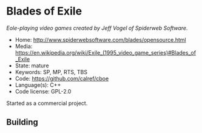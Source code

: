 # Blades of Exile

_Eole-playing video games created by Jeff Vogel of Spiderweb Software._

- Home: http://www.spiderwebsoftware.com/blades/opensource.html
- Media: <https://en.wikipedia.org/wiki/Exile_(1995_video_game_series)#Blades_of_Exile>
- State: mature
- Keywords: SP, MP, RTS, TBS
- Code: https://github.com/calref/cboe
- Language(s): C++
- Code license: GPL-2.0

Started as a commercial project.

## Building

